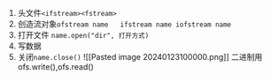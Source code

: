 1. 头文件`<ifstream><fstream>`
2. 创造流对象`ofstream name   ifstream name iofstream name`
3. 打开文件 `name.open("dir", 打开方式)`
4. 写数据
5. 关闭`name.close()`
![[Pasted image 20240123100000.png]]
二进制用ofs.write(),ofs.read()